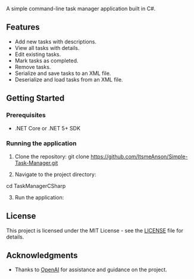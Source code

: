 A simple command-line task manager application built in C#.

## Features

- Add new tasks with descriptions.
- View all tasks with details.
- Edit existing tasks.
- Mark tasks as completed.
- Remove tasks.
- Serialize and save tasks to an XML file.
- Deserialize and load tasks from an XML file.

## Getting Started

### Prerequisites

- .NET Core or .NET 5+ SDK

### Running the application

1. Clone the repository:
git clone https://github.com/ItsmeAnson/Simple-Task-Manager.git

2. Navigate to the project directory:

cd TaskManagerCSharp

3. Run the application:


## License

This project is licensed under the MIT License - see the [LICENSE](LICENSE) file for details.

## Acknowledgments

- Thanks to [OpenAI](https://www.openai.com/) for assistance and guidance on the project.

